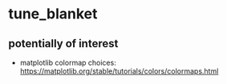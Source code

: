 # tune_blanket

potentially of interest
-----------------------
* matplotlib colormap choices:
https://matplotlib.org/stable/tutorials/colors/colormaps.html
